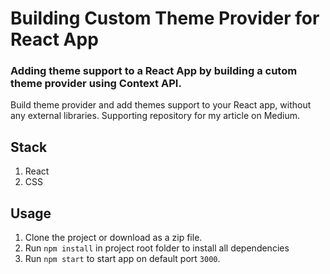 # Building Custom Theme Provider for React App

### Adding theme support to a React App by building a cutom theme provider using Context API.

Build theme provider and add themes support to your React app, without any external libraries. Supporting repository for my article on Medium.

## Stack

1. React
2. CSS

## Usage

1. Clone the project or download as a zip file.
2. Run `npm install` in project root folder to install all dependencies
3. Run `npm start` to start app on default port `3000`.
